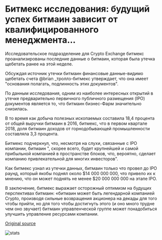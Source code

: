 # Битмекс исследования: будущий успех битмаин зависит от квалифицированного менеджмента...

Исследовательское подразделение для Crypto Exchange битмекс проанализированы последние данные о битмаин, которая была утечка щебетать ранее на этой неделе.

Обсуждая источник утечки битмаин финансовые данные-видимо щебетать счета @brian \_троллз-битмекс утверждает, что она имеет "основания полагать, подлинность этих документов".

По данным исследования, одним из наиболее интересных открытий в утечке предварительно первичного публичного размещения (IPO) документов является то, что битмаин бизнес-Фарм значительно снизилась.

В то время как добыча полезных ископаемых составила 18,4 процента от общей выручки битмаин в 2016, битмекс, что в первом квартале 2018, доля битмаин доходов от горнодобывающей промышленности составляла 3,3 процента.

Битмекс подчеркнул, что, несмотря на слухи, связанные с IPO компании, битмаин ", скорее всего, будет крупнейшей и самой прибыльной компанией в пространстве блоков, что, вероятно, сделает компанию привлекательной для многих инвесторов".

Как битмекс узнал из утечки данных, битмаин только что провел до IPO раунд, который якобы поднял около $14 000 000 000, что привело их к мнению, что он может поднять не менее $20 000 000 000 на этапе IPO.

В заключение, битмекс выражает осторожный оптимизм на будущих перспективах битмаин: «битмаин может быть легендарной компанией Crypto, производя сильные возвращения акционера на декады для того чтобы прийти, но для того чтобы достигнуть этого (и оно много трудне чем оно звучает) битмаин управленческой группе может понадобиться улучшить управление ресурсами компании.

[Original source](https://cointelegraph.com/news/bitmex-research-future-success-of-bitmain-depends-on-skilled-management)

![stats](https://c.statcounter.com/11760860/0/a89fa40b/1/ "stats")
